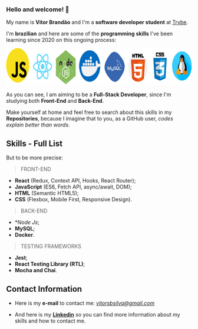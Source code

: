### Hello and welcome! 👋

My name is **Vitor Brandão** and I'm a **software developer student** at [Trybe](https://www.betrybe.com/). 

I'm **brazilian** and here are some of the **programming skills** I've been learning since 2020 on this ongoing process:

<img src="my-coding-skills.png" alt="my-skills" width="700" height="100" />

As you can see, I am aiming to be a **Full-Stack Developer**, since I'm studying both **Front-End** and **Back-End**. 

Make yourself at home and feel free to search about this skills in my **Repositories**, because I imagine that to you, as a GitHub user, *codes explain better than words*. 

Skills - Full List
---------

But to be more precise:

> FRONT-END
- **React** (Redux, Context API, Hooks, React Router);
- **JavaScript** (ES6, Fetch API, async/await, DOM);
- **HTML** (Semantic HTML5);
- **CSS** (Flexbox, Mobile First, Responsive Design).

> BACK-END
- **Node Js*;
- **MySQL**;
- **Docker**.

> TESTING FRAMEWORKS
- **Jest**;
- **React Testing Library (RTL)**;
- **Mocha and Chai**.


Contact Information
---------

* Here is my **e-mail** to contact me: *vitorsbsilva@gmail.com*

* And here is my **[Linkedin](https://www.linkedin.com/in/vitorbrandao-silva/)** so you can find more information about my skills and how to contact me.  
